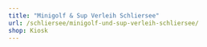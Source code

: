 ```yaml
---
title: "Minigolf & Sup Verleih Schliersee"
url: /schliersee/minigolf-und-sup-verleih-schliersee/
shop: Kiosk
---
```

